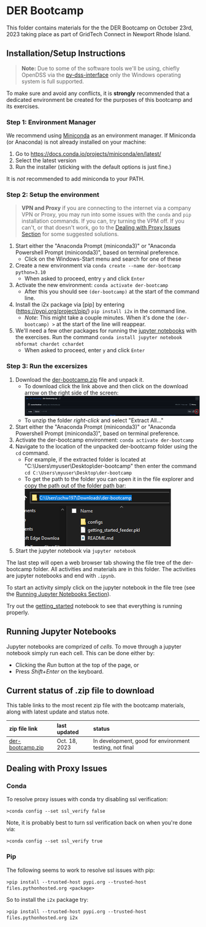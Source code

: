 # DER Bootcamp
This folder contains materials for the the DER Bootcamp on October 23rd, 2023 taking place as part of GridTech Connect in Newport Rhode Island.

## Installation/Setup Instructions
> **Note:** Due to some of the software tools we'll be using, chiefly OpenDSS via the [py-dss-interface](https://py-dss-interface.readthedocs.io/en/latest/) only the Windows operating system is full supported.
 
To make sure and avoid any conflicts, it is **strongly** recommended that a dedicated environment be created for the purposes of this bootcamp and its exercises.
### Step 1: Environment Manager
We recommend using [Miniconda](https://docs.conda.io/projects/miniconda/en/latest/) as an environment manager.
If Miniconda (or Anaconda) is not already installed on your machine:
1. Go to https://docs.conda.io/projects/miniconda/en/latest/
2. Select the latest version
3. Run the installer (sticking with the default options is just fine.)

It is _not_ recommended to add miniconda to your PATH.

### Step 2: Setup the environment
> **VPN and Proxy** if you are connecting to the internet via a company VPN or Proxy, you may run into some issues with the `conda` and `pip` installation commands.
> If you can, try turning the VPM off.
> If you can't, or that doesn't work, go to the [Dealing with Proxy Issues Section](#dealing-with-proxy-issues) for some suggested solutions.

1. Start either the "Anaconda Prompt (miniconda3)" or "Anaconda Powershell Prompt (miniconda3)", based on terminal preference.
    * Click on the Windows-Start menu and search for one of these
2. Create a new environment via `conda create --name der-bootcamp python=3.10`
    * When asked to proceed, entry `y` and click `Enter`
3. Activate the new environment: `conda activate der-bootcamp`
    * After this you should see `(der-bootcamp)` at the start of the command line. 
4. Install the i2x package via [pip] by entering (https://pypi.org/project/pip/) `pip install i2x` in the command line.
    * _Note_: This might take a couple minutes. When it's done the `(der-bootcamp) >` at the start of the line will reappear.
5. We'll need a few other packages for running the [jupyter notebooks](https://jupyter.org/) with the exercises. Run the command `conda install jupyter notebook nbformat chardet cchardet`
    * When asked to proceed, enter `y` and click `Enter` 
### Step 3: Run the excersizes
1. Download the [der-bootcamp.zip](./der-bootcamp.zip) file and unpack it.
    * To download click the link above and then click on the download arrow on the right side of the screen:
    ![](./figs/download_zip_file_1.png)
    * To unzip the folder _right-click_ and select "Extract All..."
2. Start either the "Anaconda Prompt (miniconda3)" or "Anaconda Powershell Prompt (miniconda3)", based on terminal preference.
3. Activate the der-bootcamp environment: `conda activate der-bootcamp`
4. Navigate to the location of the unpacked der-bootcamp folder using the `cd` command.
    * For example, if the extracted folder is located at "C:\Users\myuser\Desktop\der-bootcamp\" then enter the command `cd C:\Users\myuser\Desktop\der-bootcamp`
    * To get the path to the folder you can open it in the file explorer and copy the path out of the folder path bar:<br>
    ![](./figs/get_derbootcamp_path.png)
5. Start the jupyter notebook via `jupyter notebook`

The last step will open a web browser tab showing the file tree of the der-bootcamp folder.
All activities and materials are in this folder.
The activities are jupyter notebooks and end with `.ipynb`.

To start an activity simply click on the jupyter notebook in the file tree (see the [Running Jupyter Notebooks Section](#running-jupyter-notebooks)).

Try out the [getting_started](./getting_started.ipynb) notebook to see that everything is running properly.

## Running Jupyter Notebooks
Jupyter notebooks are comprized of _cells_.
To move through a jupyter notebook simply run each cell.
This can be done either by:
* Clicking the _Run_ button at the top of the page, or
* Press _Shift+Enter_ on the keyboard.

## Current status of .zip file to download
This table links to the most recent zip file with the bootcamp materials, along with latest update and status note.

| zip file link| last updated | status |
|:------------ | :---------- | :----- |
|[der-bootcamp.zip](./der-bootcamp.zip) | Oct. 18, 2023 | In development, good for environment testing, not final|

## Dealing with Proxy Issues
### Conda
To resolve proxy issues with conda try disabling ssl verification:
```
>conda config --set ssl_verify false 
```

Note, it is probably best to turn ssl verification back on when you're done via:
```
>conda config --set ssl_verify true 
```

### Pip
The following seems to work to resolve ssl issues with pip:
```
>pip install --trusted-host pypi.org --trusted-host files.pythonhosted.org <package>
```
So to install the `i2x` package try:
```
>pip install --trusted-host pypi.org --trusted-host files.pythonhosted.org i2x
```